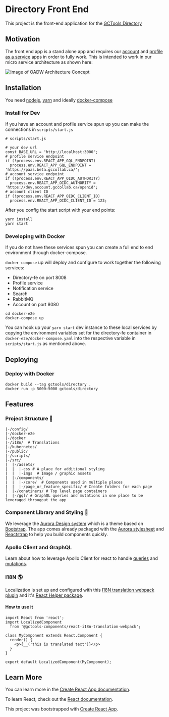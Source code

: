 # Directory Front End

This project is the front-end application for the [GCTools Directory](https://profile.gccollab.ca)

## Motivation

The front end app is a stand alone app and requires our [account](https://github.com/gctools-outilsgc/concierge) and [profile as a service](https://github.com/gctools-outilsgc/profile_service) apps in order to fully work. This is intended to work in our micro service architecture as shown here:

![Image of OADW Architecture Concept](https://documentation.beta.gccollab.ca/static/OADW_Architecture-Walkthrough-a6bf66bae45a89a68cadee688d31d43c-71e8e.png)

## Installation

You need [nodejs](https://nodejs.org/en/), [yarn](https://yarnpkg.com/) and ideally [docker-compose](https://docs.docker.com/compose/install/)

### Install for Dev
If you have an account and profile service spun up you can make the connections in `scripts/start.js`

```
# scripts/start.js

# your dev url
const BASE_URL = "http://localhost:3000";
# profile service endpoint
if (!process.env.REACT_APP_GQL_ENDPOINT)
  process.env.REACT_APP_GQL_ENDPOINT = 'https://paas.beta.gccollab.ca/';
# account service endpoint
if (!process.env.REACT_APP_OIDC_AUTHORITY)
  process.env.REACT_APP_OIDC_AUTHORITY = 'https://dev.account.gccollab.ca/openid';
# account client ID
if (!process.env.REACT_APP_OIDC_CLIENT_ID)
  process.env.REACT_APP_OIDC_CLIENT_ID = 123;
```
After you config the start script with your end points:
```
yarn install
yarn start
```

### Developing with Docker

If you do not have these services spun you can create a full end to end environment through docker-compose.

`docker-compose` up will deploy and configure to work together the following services:
- Directory-fe on port 8008
- Profile service
- Notification service
- Search
- RabbitMQ
- Account on port 8080

```
cd docker-e2e
docker-compose up
```

You can hook up your `yarn start` dev instance to these local services by copying the environment variables set for the directory-fe container in `docker-e2e/docker-compose.yaml` into the respective variable in `scripts/start.js` as mentioned above.

## Deploying

### Deploy with Docker
```
docker build --tag gctools/directory .
docker run -p 5000:5000 gctools/directory
```
## Features
### Project Structure :file_folder:

```
|-/config/
|-/docker-e2e
|-/docker
|-/i18n/  # Translations
|-/kubernetes/
|-/public/
|-/scripts/
|-/src/
|  |-/assets/
|  |  |-css # A place for additional styling
|  |  |-imgs  # Image / graphic assets
|  |-/components/
|  |  |-/core/  # Components used in multiple places
|  |  |-/page_or_feature_specific/ # Create folders for each page
|  |-/conatiners/ # Top level page containers
|  |-/gql/ # GraphQL queries and mutations in one place to be leveraged througout the app
```

### Component Library and Styling :art:
We leverage the [Aurora Design system](https://design.gccollab.ca/) which is a theme based on [Bootstrap](https://getbootstrap.com/).
The app comes already packaged with the [Aurora stylesheet](https://www.npmjs.com/package/@gctools-components/aurora-css) and [Reactstrap](https://reactstrap.github.io/components/alerts/) to help you build components quickly.

### Apollo Client and GraphQL

Learn about how to leverage Apollo Client for react to handle [queries](https://www.apollographql.com/docs/react/essentials/queries.html) and [mutations](https://www.apollographql.com/docs/react/essentials/mutations.html).

### I18N :earth_americas:

Localization is set up and configured with this [I18N translation webpack plugin](https://github.com/gctools-outilsgc/gctools-components/tree/master/packages/i18n-translation-webpack-plugin) and it's [React Helper package](https://github.com/gctools-outilsgc/gctools-components/tree/master/packages/react-i18n-translation-webpack).

#### How to use it
```
import React from 'react';
import LocalizedComponent
  from '@gctools-components/react-i18n-translation-webpack';

class MyComponent extends React.Component {
  render() {
    <p>{__('this is translated text')}</p>
  }
}

export default LocalizedComponent(MyComponent);
```
## Learn More

You can learn more in the [Create React App documentation](https://facebook.github.io/create-react-app/docs/getting-started).

To learn React, check out the [React documentation](https://reactjs.org/).

This project was bootstrapped with [Create React App](https://github.com/facebook/create-react-app).

